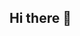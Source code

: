 ## Hi there 👋

<!--
**KKimgy013/KKimgy013** is a ✨ _special_ ✨ repository because its `README.md` (this file) appears on your GitHub profile.

Here are some ideas to get you started:

- 🔭 I’m currently working on home🏠
- 🌱 I’m currently learning Java, Python, JavaScript, C#
- 💬 Ask me about ...
- 📫 How to reach me:
- 😄 Pronouns: ...
- ⚡ Fun fact: ...
-->
